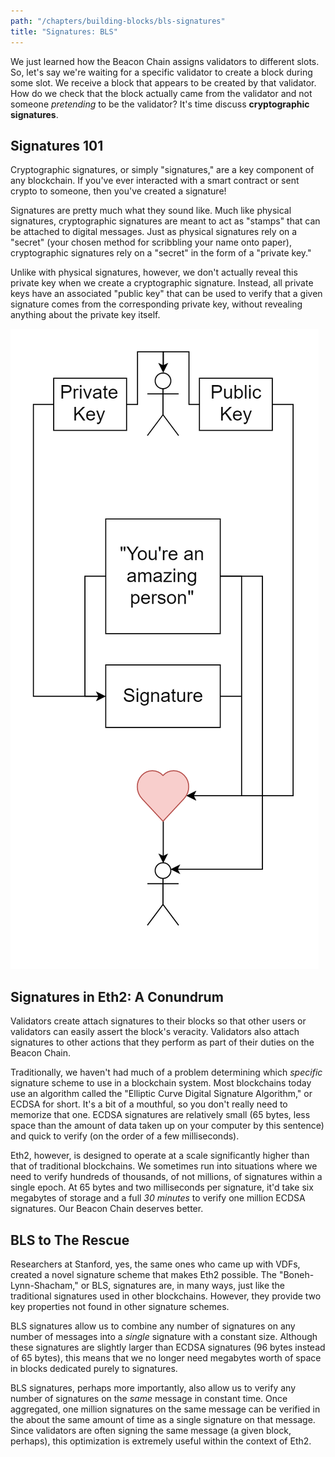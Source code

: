 ```yaml
---
path: "/chapters/building-blocks/bls-signatures"
title: "Signatures: BLS"
---
```


We just learned how the Beacon Chain assigns validators to different slots. So, let's say we're waiting for a specific validator to create a block during some slot. We receive a block that appears to be created by that validator. How do we check that the block actually came from the validator and not someone *pretending* to be the validator? It's time discuss **cryptographic signatures**. 

## Signatures 101
Cryptographic signatures, or simply "signatures," are a key component of any blockchain. If you've ever interacted with a smart contract or sent crypto to someone, then you've created a signature!

Signatures are pretty much what they sound like. Much like physical signatures, cryptographic signatures are meant to act as "stamps" that can be attached to digital messages. Just as physical signatures rely on a "secret" (your chosen method for scribbling your name onto paper), cryptographic signatures rely on a "secret" in the form of a "private key."

Unlike with physical signatures, however, we don't actually reveal this private key when we create a cryptographic signature. Instead, all private keys have an associated "public key" that can be used to verify that a given signature comes from the corresponding private key, without revealing anything about the private key itself.

![Wholesome Signatures](./images/bls-signatures/wholesome-sigs.png)

## Signatures in Eth2: A Conundrum
Validators create attach signatures to their blocks so that other users or validators can easily assert the block's veracity. Validators also attach signatures to other actions that they perform as part of their duties on the Beacon Chain.

Traditionally, we haven't had much of a problem determining which *specific* signature scheme to use in a blockchain system. Most blockchains today use an algorithm called the "Elliptic Curve Digital Signature Algorithm," or ECDSA for short. It's a bit of a mouthful, so you don't really need to memorize that one. ECDSA signatures are relatively small (65 bytes, less space than the amount of data taken up on your computer by this sentence) and quick to verify (on the order of a few milliseconds). 

Eth2, however, is designed to operate at a scale significantly higher than that of traditional blockchains. We sometimes run into situations where we need to verify hundreds of thousands, of not millions, of signatures within a single epoch. At 65 bytes and two milliseconds per signature, it'd take six megabytes of storage and a full *30 minutes* to verify one million ECDSA signatures. Our Beacon Chain deserves better.

## BLS to The Rescue
Researchers at Stanford, yes, the same ones who came up with VDFs, created a novel signature scheme that makes Eth2 possible. The "Boneh-Lynn-Shacham," or BLS, signatures are, in many ways, just like the traditional signatures used in other blockchains. However, they provide two key properties not found in other signature schemes.

BLS signatures allow us to combine any number of signatures on any number of messages into a *single* signature with a constant size. Although these signatures are slightly larger than ECDSA signatures (96 bytes instead of 65 bytes), this means that we no longer need megabytes worth of space in blocks dedicated purely to signatures.

BLS signatures, perhaps more importantly, also allow us to verify any number of signatures on the *same* message in constant time. Once aggregated, one million signatures on the same message can be verified in the about the same amount of time as a single signature on that message. Since validators are often signing the same message (a given block, perhaps), this optimization is extremely useful within the context of Eth2.
